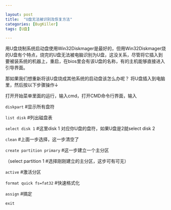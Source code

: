 ```yaml
---

layout: post
title:  "U盘无法被识别及恢复方法"
categories: [BugKiller]
tags: [U盘]

---
```


用U盘烧制系统启动盘使用Win32Diskmager是最好的，但用Win32Diskmager烧的U盘有个特点，烧完的U盘无法被电脑识别为U盘，这没关系，尽管将它插入到要被装系统的机器上，重启，在bios里会有该U盘的名称，有的主机能够直接进入引导界面。  

那如果我们想重新将该U盘烧成其他系统的启动盘该怎么办呢？ 将U盘插入到电脑里，然后按以下步骤操作↓  

打开开始菜单里面的运行，输入cmd，打开CMD命令行界面，输入

`diskpart`  #显示所有盘符

`list disk` #列出磁盘表

`select disk 1`    #这里disk 1 对应你U盘的盘符，如果U盘是2就select disk 2

`clean`  #上面一步选择，这一步清空了

`create partition primary` #这一步建立一个主分区

（select partition 1  #选择刚刚建立的主分区，这步可有可无）

`active` #激活分区

`format quick fs=fat32` #快速格式化

`assign` #搞定

`exit`